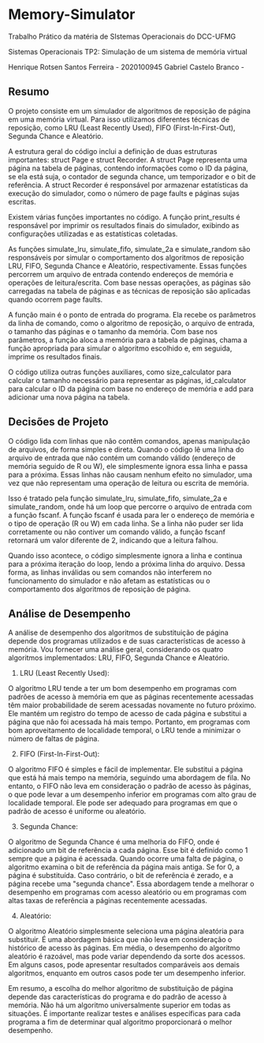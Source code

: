 # Memory-Simulator
Trabalho Prático da matéria de SIstemas Operacionais do DCC-UFMG

Sistemas Operacionais 
TP2: Simulação de um sistema de memória virtual 

Henrique Rotsen Santos Ferreira - 2020100945 
Gabriel Castelo Branco -  

## Resumo 

O projeto consiste em um simulador de algoritmos de reposição de página em uma memória virtual. Para isso utilizamos diferentes técnicas de reposição, como LRU (Least Recently Used), FIFO (First-In-First-Out), Segunda Chance e Aleatório. 

A estrutura geral do código inclui a definição de duas estruturas importantes: struct Page e struct Recorder. A struct Page representa uma página na tabela de páginas, contendo informações como o ID da página, se ela está suja, o contador de segunda chance, um temporizador e o bit de referência. A struct Recorder é responsável por armazenar estatísticas da execução do simulador, como o número de page faults e páginas sujas escritas. 

Existem várias funções importantes no código. A função print_results é responsável por imprimir os resultados finais do simulador, exibindo as configurações utilizadas e as estatísticas coletadas. 

As funções simulate_lru, simulate_fifo, simulate_2a e simulate_random são responsáveis por simular o comportamento dos algoritmos de reposição LRU, FIFO, Segunda Chance e Aleatório, respectivamente. Essas funções percorrem um arquivo de entrada contendo endereços de memória e operações de leitura/escrita. Com base nessas operações, as páginas são carregadas na tabela de páginas e as técnicas de reposição são aplicadas quando ocorrem page faults. 

A função main é o ponto de entrada do programa. Ela recebe os parâmetros da linha de comando, como o algoritmo de reposição, o arquivo de entrada, o tamanho das páginas e o tamanho da memória. Com base nos parâmetros, a função aloca a memória para a tabela de páginas, chama a função apropriada para simular o algoritmo escolhido e, em seguida, imprime os resultados finais. 

O código utiliza outras funções auxiliares, como size_calculator para calcular o tamanho necessário para representar as páginas, id_calculator para calcular o ID da página com base no endereço de memória e add para adicionar uma nova página na tabela. 

## Decisões de Projeto 

O código lida com linhas que não contêm comandos, apenas manipulação de arquivos, de forma simples e direta. Quando o código lê uma linha do arquivo de entrada que não contém um comando válido (endereço de memória seguido de R ou W), ele simplesmente ignora essa linha e passa para a próxima. Essas linhas não causam nenhum efeito no simulador, uma vez que não representam uma operação de leitura ou escrita de memória. 

Isso é tratado pela função simulate_lru, simulate_fifo, simulate_2a e simulate_random, onde há um loop que percorre o arquivo de entrada com a função fscanf. A função fscanf é usada para ler o endereço de memória e o tipo de operação (R ou W) em cada linha. Se a linha não puder ser lida corretamente ou não contiver um comando válido, a função fscanf retornará um valor diferente de 2, indicando que a leitura falhou. 

Quando isso acontece, o código simplesmente ignora a linha e continua para a próxima iteração do loop, lendo a próxima linha do arquivo. Dessa forma, as linhas inválidas ou sem comandos não interferem no funcionamento do simulador e não afetam as estatísticas ou o comportamento dos algoritmos de reposição de página. 

## Análise de Desempenho 

A análise de desempenho dos algoritmos de substituição de página depende dos programas utilizados e de suas características de acesso à memória. Vou fornecer uma análise geral, considerando os quatro algoritmos implementados: LRU, FIFO, Segunda Chance e Aleatório. 

1. LRU (Least Recently Used): 

O algoritmo LRU tende a ter um bom desempenho em programas com padrões de acesso à memória em que as páginas recentemente acessadas têm maior probabilidade de serem acessadas novamente no futuro próximo. Ele mantém um registro do tempo de acesso de cada página e substitui a página que não foi acessada há mais tempo. Portanto, em programas com bom aproveitamento de localidade temporal, o LRU tende a minimizar o número de faltas de página. 

2. FIFO (First-In-First-Out): 

O algoritmo FIFO é simples e fácil de implementar. Ele substitui a página que está há mais tempo na memória, seguindo uma abordagem de fila. No entanto, o FIFO não leva em consideração o padrão de acesso às páginas, o que pode levar a um desempenho inferior em programas com alto grau de localidade temporal. Ele pode ser adequado para programas em que o padrão de acesso é uniforme ou aleatório. 

3. Segunda Chance: 

O algoritmo de Segunda Chance é uma melhoria do FIFO, onde é adicionado um bit de referência a cada página. Esse bit é definido como 1 sempre que a página é acessada. Quando ocorre uma falta de página, o algoritmo examina o bit de referência da página mais antiga. Se for 0, a página é substituída. Caso contrário, o bit de referência é zerado, e a página recebe uma "segunda chance". Essa abordagem tende a melhorar o desempenho em programas com acesso aleatório ou em programas com altas taxas de referência a páginas recentemente acessadas. 

 4. Aleatório: 

O algoritmo Aleatório simplesmente seleciona uma página aleatória para substituir. É uma abordagem básica que não leva em consideração o histórico de acesso às páginas. Em média, o desempenho do algoritmo aleatório é razoável, mas pode variar dependendo da sorte dos acessos. Em alguns casos, pode apresentar resultados comparáveis aos demais algoritmos, enquanto em outros casos pode ter um desempenho inferior. 

 Em resumo, a escolha do melhor algoritmo de substituição de página depende das características do programa e do padrão de acesso à memória. Não há um algoritmo universalmente superior em todas as situações. É importante realizar testes e análises específicas para cada programa a fim de determinar qual algoritmo proporcionará o melhor desempenho. 
